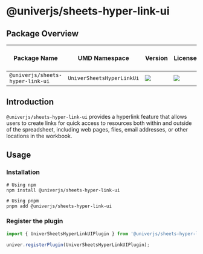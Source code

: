 # @univerjs/sheets-hyper-link-ui

## Package Overview

| Package Name | UMD Namespace | Version | License | Downloads | Contains CSS | Contains i18n locales |
| --- | --- | --- | --- | --- | :---: | :---: |
| `@univerjs/sheets-hyper-link-ui` | `UniverSheetsHyperLinkUi` | [![][npm-version-shield]][npm-version-link] | ![][npm-license-shield] | ![][npm-downloads-shield] | ⭕️ | ⭕️ |

## Introduction

`@univerjs/sheets-hyper-link-ui` provides a hyperlink feature that allows users to create links for quick access to resources both within and outside of the spreadsheet, including web pages, files, email addresses, or other locations in the workbook.

## Usage

### Installation

```shell
# Using npm
npm install @univerjs/sheets-hyper-link-ui

# Using pnpm
pnpm add @univerjs/sheets-hyper-link-ui
```

### Register the plugin

```typescript
import { UniverSheetsHyperLinkUIPlugin } from '@univerjs/sheets-hyper-link-ui';

univer.registerPlugin(UniverSheetsHyperLinkUIPlugin);
```

<!-- Links -->
[npm-version-shield]: https://img.shields.io/npm/v/@univerjs/sheets-hyper-link-ui?style=flat-square
[npm-version-link]: https://npmjs.com/package/@univerjs/sheets-hyper-link-ui
[npm-license-shield]: https://img.shields.io/npm/l/@univerjs/sheets-hyper-link-ui?style=flat-square
[npm-downloads-shield]: https://img.shields.io/npm/dm/@univerjs/sheets-hyper-link-ui?style=flat-square
